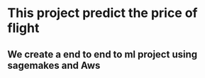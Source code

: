 # This project predict the price of flight 
## We create a end to end to ml project using sagemakes and Aws 